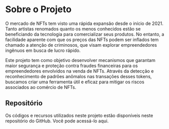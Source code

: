 # **Sobre o Projeto**

O mercado de NFTs tem visto uma rápida expansão desde o início de 2021. Tanto artistas renomados quanto os menos conhecidos estão se beneficiando da tecnologia para comercializar seus produtos. No entanto, a facilidade aparente com que os preços das NFTs podem ser inflados tem chamado a atenção de criminosos, que visam explorar empreendedores ingênuos em busca de lucro rápido.

Este projeto tem como objetivo desenvolver mecanismos que garantam maior segurança e proteção contra fraudes financeiras para os empreendedores envolvidos na venda de NFTs. Através da detecção e reconhecimento de padrões anômalos nas transações desses tokens, buscamos criar uma ferramenta útil e eficaz para mitigar os riscos associados ao comércio de NFTs.

## **Repositório**
Os códigos e recursos utilizados neste projeto estão disponíveis neste repositório do GitHub. Você pode acessá-lo aqui.
